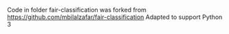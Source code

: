 Code in folder fair-classification was forked from https://github.com/mbilalzafar/fair-classification
Adapted to support Python 3

